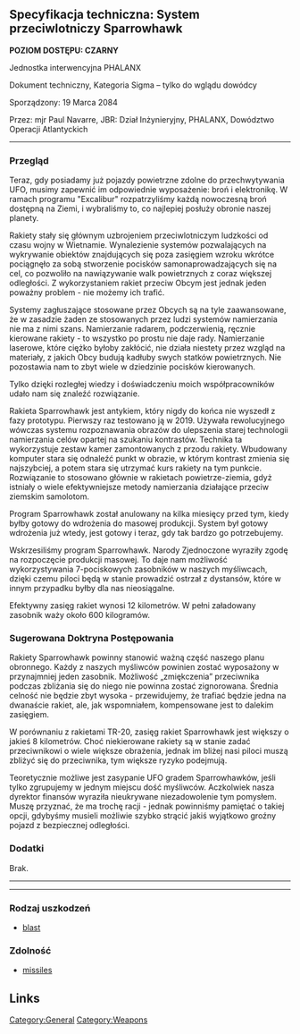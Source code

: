 ## Specyfikacja techniczna: System przeciwlotniczy Sparrowhawk

**POZIOM DOSTĘPU: CZARNY**

Jednostka interwencyjna PHALANX

Dokument techniczny, Kategoria Sigma – tylko do wglądu dowódcy

Sporządzony: 19 Marca 2084

Przez: mjr Paul Navarre, JBR: Dział Inżynieryjny, PHALANX, Dowództwo
Operacji Atlantyckich

------------------------------------------------------------------------

### Przegląd

Teraz, gdy posiadamy już pojazdy powietrzne zdolne do przechwytywania
UFO, musimy zapewnić im odpowiednie wyposażenie: broń i elektronikę. W
ramach programu "Excalibur" rozpatrzyliśmy każdą nowoczesną broń
dostępną na Ziemi, i wybraliśmy to, co najlepiej posłuży obronie naszej
planety.

Rakiety stały się głównym uzbrojeniem przeciwlotniczym ludzkości od
czasu wojny w Wietnamie. Wynalezienie systemów pozwalających na
wykrywanie obiektów znajdujących się poza zasięgiem wzroku wkrótce
pociągnęło za sobą stworzenie pocisków samonaprowadzających się na cel,
co pozwoliło na nawiązywanie walk powietrznych z coraz większej
odległości. Z wykorzystaniem rakiet przeciw Obcym jest jednak jeden
poważny problem - nie możemy ich trafić.

Systemy zagłuszające stosowane przez Obcych są na tyle zaawansowane, że
w zasadzie żaden ze stosowanych przez ludzi systemów namierzania nie ma
z nimi szans. Namierzanie radarem, podczerwienią, ręcznie kierowane
rakiety - to wszystko po prostu nie daje rady. Namierzanie laserowe,
które ciężko byłoby zakłócić, nie działa niestety przez wzgląd na
materiały, z jakich Obcy budują kadłuby swych statków powietrznych. Nie
pozostawia nam to zbyt wiele w dziedzinie pocisków kierowanych.

Tylko dzięki rozległej wiedzy i doświadczeniu moich współpracowników
udało nam się znaleźć rozwiązanie.

Rakieta Sparrowhawk jest antykiem, który nigdy do końca nie wyszedł z
fazy prototypu. Pierwszy raz testowano ją w 2019. Używała rewolucyjnego
wówczas systemu rozpoznawania obrazów do ulepszenia starej technologii
namierzania celów opartej na szukaniu kontrastów. Technika ta
wykorzystuje zestaw kamer zamontowanych z przodu rakiety. Wbudowany
komputer stara się odnaleźć punkt w obrazie, w którym kontrast zmienia
się najszybciej, a potem stara się utrzymać kurs rakiety na tym punkcie.
Rozwiązanie to stosowano głównie w rakietach powietrze-ziemia, gdyż
istniały o wiele efektywniejsze metody namierzania działające przeciw
ziemskim samolotom.

Program Sparrowhawk został anulowany na kilka miesięcy przed tym, kiedy
byłby gotowy do wdrożenia do masowej produkcji. System był gotowy
wdrożenia już wtedy, jest gotowy i teraz, gdy tak bardzo go
potrzebujemy.

Wskrzesiliśmy program Sparrowhawk. Narody Zjednoczone wyraziły zgodę na
rozpoczęcie produkcji masowej. To daje nam możliwość wykorzystywania
7-pociskowych zasobników w naszych myśliwcach, dzięki czemu piloci będą
w stanie prowadzić ostrzał z dystansów, które w innym przypadku byłby
dla nas nieosiągalne.

Efektywny zasięg rakiet wynosi 12 kilometrów. W pełni załadowany
zasobnik waży około 600 kilogramów.

### Sugerowana Doktryna Postępowania

Rakiety Sparrowhawk powinny stanowić ważną część naszego planu
obronnego. Każdy z naszych myśliwców powinien zostać wyposażony w
przynajmniej jeden zasobnik. Możliwość „zmiękczenia” przeciwnika podczas
zbliżania się do niego nie powinna zostać zignorowana. Średnia celność
nie będzie zbyt wysoka - przewidujemy, że trafiać będzie jedna na
dwanaście rakiet, ale, jak wspomniałem, kompensowane jest to dalekim
zasięgiem.

W porównaniu z rakietami TR-20, zasięg rakiet Sparrowhawk jest większy o
jakieś 8 kilometrów. Choć niekierowane rakiety są w stanie zadać
przeciwnikowi o wiele większe obrażenia, jednak im bliżej nasi piloci
muszą zbliżyć się do przeciwnika, tym większe ryzyko podejmują.

Teoretycznie możliwe jest zasypanie UFO gradem Sparrowhawków, jeśli
tylko zgrupujemy w jednym miejscu dość myśliwców. Aczkolwiek nasza
dyrektor finansów wyraziła nieukrywane niezadowolenie tym pomysłem.
Muszę przyznać, że ma trochę racji - jednak powinniśmy pamiętać o takiej
opcji, gdybyśmy musieli możliwie szybko strącić jakiś wyjątkowo groźny
pojazd z bezpiecznej odległości.

### Dodatki

Brak.

------------------------------------------------------------------------

------------------------------------------------------------------------

### Rodzaj uszkodzeń

- [blast](Damage/blast "wikilink")

### Zdolność

- [missiles](Skills/missiles "wikilink")

## Links

[Category:General](Category:General "wikilink")
[Category:Weapons](Category:Weapons "wikilink")
